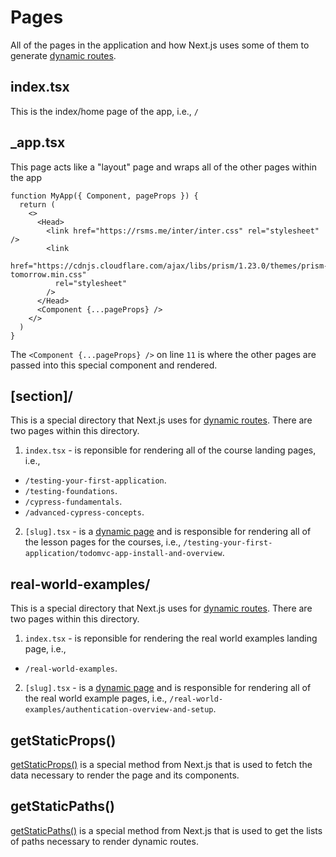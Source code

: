 # Pages

All of the pages in the application and how Next.js uses some of them to generate [dynamic routes](https://nextjs.org/docs/routing/dynamic-routes).

## index.tsx

This is the index/home page of the app, i.e., `/`

## \_app.tsx

This page acts like a "layout" page and wraps all of the other pages within the app

```js{11}
function MyApp({ Component, pageProps }) {
  return (
    <>
      <Head>
        <link href="https://rsms.me/inter/inter.css" rel="stylesheet" />
        <link
          href="https://cdnjs.cloudflare.com/ajax/libs/prism/1.23.0/themes/prism-tomorrow.min.css"
          rel="stylesheet"
        />
      </Head>
      <Component {...pageProps} />
    </>
  )
}
```

The `<Component {...pageProps} />` on line `11` is where the other pages are passed into this special component and rendered.

## [section]/

This is a special directory that Next.js uses for [dynamic routes](https://nextjs.org/docs/routing/dynamic-routes). There are two pages within this directory.

1. `index.tsx` - is reponsible for rendering all of the course landing pages, i.e.,

- `/testing-your-first-application`.
- `/testing-foundations`.
- `/cypress-fundamentals`.
- `/advanced-cypress-concepts`.

2. `[slug].tsx` - is a [dynamic page](https://nextjs.org/docs/basic-features/pages) and is responsible for rendering all of the lesson pages for the courses, i.e., `/testing-your-first-application/todomvc-app-install-and-overview`.

## real-world-examples/

This is a special directory that Next.js uses for [dynamic routes](https://nextjs.org/docs/routing/dynamic-routes). There are two pages within this directory.

1. `index.tsx` - is reponsible for rendering the real world examples landing page, i.e.,

- `/real-world-examples`.

2. `[slug].tsx` - is a [dynamic page](https://nextjs.org/docs/basic-features/pages) and is responsible for rendering all of the real world example pages, i.e., `/real-world-examples/authentication-overview-and-setup`.

## getStaticProps()

[getStaticProps()](https://nextjs.org/docs/basic-features/data-fetching#getstaticprops-static-generation) is a special method from Next.js that is used to fetch the data necessary to render the page and its components.

## getStaticPaths()

[getStaticPaths()](https://nextjs.org/docs/basic-features/data-fetching#getstaticpaths-static-generation) is a special method from Next.js that is used to get the lists of paths necessary to render dynamic routes.
